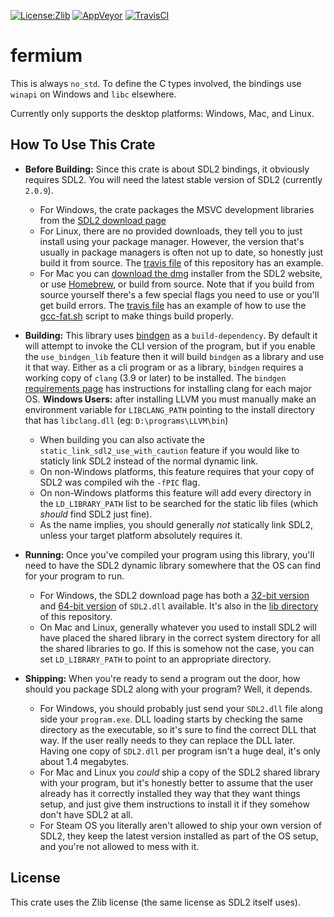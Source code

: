 [![License:Zlib](https://img.shields.io/badge/License-Zlib-brightgreen.svg)](https://opensource.org/licenses/Zlib)
[![AppVeyor](https://ci.appveyor.com/api/projects/status/lqvi8qbjayf35v8m/branch/master?svg=true)](https://ci.appveyor.com/project/Lokathor/fermium/branch/master)
[![TravisCI](https://travis-ci.org/Lokathor/fermium.svg?branch=master)](https://travis-ci.org/Lokathor/fermium)

# fermium

This is always `no_std`. To define the C types involved, the bindings use
`winapi` on Windows and `libc` elsewhere.

Currently only supports the desktop platforms: Windows, Mac, and Linux.

## How To Use This Crate

* **Before Building:** Since this crate is about SDL2 bindings, it obviously
  requires SDL2. You will need the latest stable version of SDL2 (currently
  `2.0.9`).
  * For Windows, the crate packages the MSVC development libraries from the
    [SDL2 download page](https://www.libsdl.org/download-2.0.php)
  * For Linux, there are no provided downloads, they tell you to just install
    using your package manager. However, the version that's usually in package
    managers is often not up to date, so honestly just build it from source. The
    [travis file](.travis.yml) of this repository has an example.
  * For Mac you can [download the
    dmg](https://www.libsdl.org/release/SDL2-2.0.9.dmg) installer from the SDL2
    website, or use [Homebrew](https://formulae.brew.sh/formula/sdl2#default),
    or build from source. Note that if you build from source yourself there's a
    few special flags you need to use or you'll get build errors. The [travis
    file](.travis.yml) has an example of how to use the [gcc-fat.sh](gcc-fat.sh)
    script to make things build properly.

* **Building:** This library uses
  [bindgen](https://github.com/rust-lang/rust-bindgen) as a `build-dependency`.
  By default it will attempt to invoke the CLI version of the program, but if
  you enable the `use_bindgen_lib` feature then it will build `bindgen` as a
  library and use it that way. Either as a cli program or as a library,
  `bindgen` requires a working copy of `clang` (3.9 or later) to be installed.
  The `bindgen` [requirements
  page](https://rust-lang.github.io/rust-bindgen/requirements.html) has
  instructions for installing clang for each major OS. **Windows Users:** after
  installing LLVM you must manually make an environment variable for
  `LIBCLANG_PATH` pointing to the install directory that has `libclang.dll` (eg:
  `D:\programs\LLVM\bin`)
  * When building you can also activate the `static_link_sdl2_use_with_caution`
    feature if you would like to staticly link SDL2 instead of the normal
    dynamic link.
  * On non-Windows platforms, this feature requires that your copy of SDL2 was
    compiled wih the `-fPIC` flag.
  * On non-Windows platforms this feature will add every directory in the
    `LD_LIBRARY_PATH` list to be searched for the static lib files (which
    _should_ find SDL2 just fine).
  * As the name implies, you should generally _not_ statically link SDL2, unless
    your target platform absolutely requires it.

* **Running:** Once you've compiled your program using this library, you'll need
  to have the SDL2 dynamic library somewhere that the OS can find for your
  program to run.
  * For Windows, the SDL2 download page has both a [32-bit
    version](https://www.libsdl.org/release/SDL2-2.0.9-win32-x86.zip) and
    [64-bit version](https://www.libsdl.org/release/SDL2-2.0.9-win32-x86.zip) of
    `SDL2.dll` available. It's also in the [lib directory](lib/) of this
    repository.
  * On Mac and Linux, generally whatever you used to install SDL2 will have
    placed the shared library in the correct system directory for all the shared
    libraries to go. If this is somehow not the case, you can set
    `LD_LIBRARY_PATH` to point to an appropriate directory.

* **Shipping:** When you're ready to send a program out the door, how should you
  package SDL2 along with your program? Well, it depends.
  * For Windows, you should probably just send your `SDL2.dll` file along side
    your `program.exe`. DLL loading starts by checking the same directory as the
    executable, so it's sure to find the correct DLL that way. If the user
    really needs to they can replace the DLL later. Having one copy of
    `SDL2.dll` per program isn't a huge deal, it's only about 1.4 megabytes.
  * For Mac and Linux you _could_ ship a copy of the SDL2 shared library with
    your program, but it's honestly better to assume that the user already has
    it correctly installed they way that they want things setup, and just give
    them instructions to install it if they somehow don't have SDL2 at all.
  * For Steam OS you literally aren't allowed to ship your own version of SDL2,
    they keep the latest version installed as part of the OS setup, and you're
    not allowed to mess with it.

## License

This crate uses the Zlib license (the same license as SDL2 itself uses).
